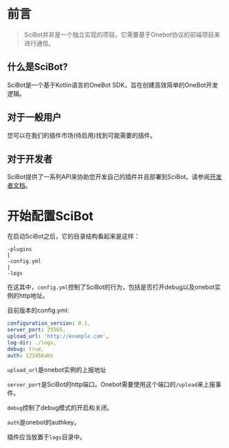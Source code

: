# 前言

> SciBot并非是一个独立实现的项目，它需要基于Onebot协议的前端项目来进行通信。

## 什么是SciBot? 

SciBot是一个基于Kotlin语言的OneBot SDK，旨在创建高效简单的OneBot开发逻辑。

## 对于一般用户

您可以在我们的插件市场(待启用)找到可能需要的插件。

## 对于开发者

SciBot提供了一系列API来协助您开发自己的插件并且部署到SciBot。请参阅[开发者文档](/dev)。

# 开始配置SciBot

在启动SciBot之后，它的目录结构看起来是这样：
```
-plugins
|
-config.yml
|
-logs
```
在这其中，`config.yml`控制了SciBot的行为，包括是否打开debug以及onebot实例的http地址。

目前版本的config.yml:
```yml
configuration_version: 0.1,
server_port: 25565, 
upload_url: 'http://example.com', 
log-dir: ./logs,
debug: true, 
auth: 123456abc
```
`upload_url`是onebot实例的上报地址

`server_port`是SciBot的http端口。Onebot需要使用这个端口的`/upload`来上报事件。

`debug`控制了debug模式的开启和关闭。

`auth`是onebot的authkey。

插件应当放置于`logs`目录中。